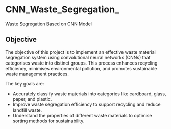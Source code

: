 # CNN_Waste_Segregation_
Waste Segregation Based on CNN Model


## **Objective**

The objective of this project is to implement an effective waste material segregation system using convolutional neural networks (CNNs) that categorises waste into distinct groups. This process enhances recycling efficiency, minimises environmental pollution, and promotes sustainable waste management practices.

The key goals are:

* Accurately classify waste materials into categories like cardboard, glass, paper, and plastic.
* Improve waste segregation efficiency to support recycling and reduce landfill waste.
* Understand the properties of different waste materials to optimise sorting methods for sustainability.

